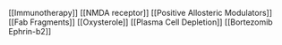 [[Immunotherapy]]
[[NMDA receptor]]
[[Positive Allosteric Modulators]]
[[Fab Fragments]]
[[Oxysterole]]
[[Plasma Cell Depletion]]
[[Bortezomib Ephrin-b2]]
